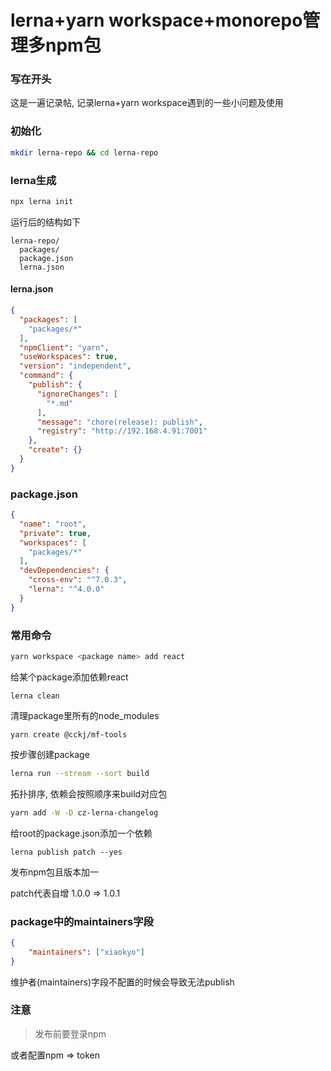 # lerna+yarn workspace+monorepo管理多npm包

### 写在开头

这是一遍记录帖, 记录lerna+yarn workspace遇到的一些小问题及使用

### 初始化

```bash
mkdir lerna-repo && cd lerna-repo
```

### lerna生成

```bash
npx lerna init
```

运行后的结构如下

```
lerna-repo/
  packages/
  package.json
  lerna.json
```

#### lerna.json

```json
{
  "packages": [
    "packages/*"
  ],
  "npmClient": "yarn",
  "useWorkspaces": true,
  "version": "independent",
  "command": {
    "publish": {
      "ignoreChanges": [
        "*.md"
      ],
      "message": "chore(release): publish",
      "registry": "http://192.168.4.91:7001"
    },
    "create": {}
  }
}
```

### package.json

```json
{
  "name": "root",
  "private": true,
  "workspaces": [
    "packages/*"
  ],
  "devDependencies": {
    "cross-env": "^7.0.3",
    "lerna": "^4.0.0"
  }
}
```

### 常用命令

```bash
yarn workspace <package name> add react
```

给某个package添加依赖react

```
lerna clean
```

清理package里所有的node_modules

```
yarn create @cckj/mf-tools
```

按步骤创建package

```bash
lerna run --stream --sort build
```

拓扑排序, 依赖会按照顺序来build对应包

```bash
yarn add -W -D cz-lerna-changelog
```

给root的package.json添加一个依赖

```
lerna publish patch --yes
```

发布npm包且版本加一

patch代表自增 1.0.0 => 1.0.1

### package中的maintainers字段

```json
{
	"maintainers": ["xiaokyo"]
}
```

维护者(maintainers)字段不配置的时候会导致无法publish

### 注意

> 发布前要登录npm

或者配置npm => token